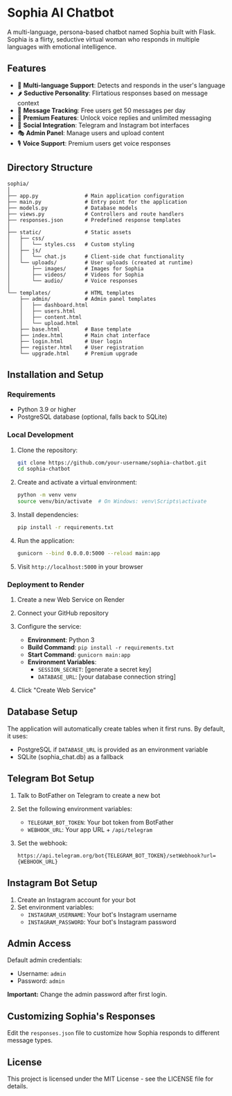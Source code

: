 # Sophia AI Chatbot

A multi-language, persona-based chatbot named Sophia built with Flask. Sophia is a flirty, seductive virtual woman who responds in multiple languages with emotional intelligence.

## Features

- 💬 **Multi-language Support**: Detects and responds in the user's language
- 🌶️ **Seductive Personality**: Flirtatious responses based on message context
- 💯 **Message Tracking**: Free users get 50 messages per day
- 👑 **Premium Features**: Unlock voice replies and unlimited messaging
- 🔄 **Social Integration**: Telegram and Instagram bot interfaces
- 🎭 **Admin Panel**: Manage users and upload content
- 🎙️ **Voice Support**: Premium users get voice responses

## Directory Structure

```
sophia/
│
├── app.py               # Main application configuration
├── main.py              # Entry point for the application
├── models.py            # Database models
├── views.py             # Controllers and route handlers
├── responses.json       # Predefined response templates
│
├── static/              # Static assets
│   ├── css/
│   │   └── styles.css   # Custom styling
│   ├── js/
│   │   └── chat.js      # Client-side chat functionality
│   └── uploads/         # User uploads (created at runtime)
│       ├── images/      # Images for Sophia
│       ├── videos/      # Videos for Sophia
│       └── audio/       # Voice responses
│
└── templates/           # HTML templates
    ├── admin/           # Admin panel templates
    │   ├── dashboard.html
    │   ├── users.html
    │   ├── content.html
    │   └── upload.html
    ├── base.html        # Base template
    ├── index.html       # Main chat interface
    ├── login.html       # User login
    ├── register.html    # User registration
    └── upgrade.html     # Premium upgrade
```

## Installation and Setup

### Requirements

- Python 3.9 or higher
- PostgreSQL database (optional, falls back to SQLite)

### Local Development

1. Clone the repository:
   ```bash
   git clone https://github.com/your-username/sophia-chatbot.git
   cd sophia-chatbot
   ```

2. Create and activate a virtual environment:
   ```bash
   python -m venv venv
   source venv/bin/activate  # On Windows: venv\Scripts\activate
   ```

3. Install dependencies:
   ```bash
   pip install -r requirements.txt
   ```

4. Run the application:
   ```bash
   gunicorn --bind 0.0.0.0:5000 --reload main:app
   ```

5. Visit `http://localhost:5000` in your browser

### Deployment to Render

1. Create a new Web Service on Render
2. Connect your GitHub repository
3. Configure the service:
   - **Environment**: Python 3
   - **Build Command**: `pip install -r requirements.txt`
   - **Start Command**: `gunicorn main:app`
   - **Environment Variables**:
     - `SESSION_SECRET`: [generate a secret key]
     - `DATABASE_URL`: [your database connection string]

4. Click "Create Web Service"

## Database Setup

The application will automatically create tables when it first runs. By default, it uses:

- PostgreSQL if `DATABASE_URL` is provided as an environment variable
- SQLite (sophia_chat.db) as a fallback

## Telegram Bot Setup

1. Talk to BotFather on Telegram to create a new bot
2. Set the following environment variables:
   - `TELEGRAM_BOT_TOKEN`: Your bot token from BotFather
   - `WEBHOOK_URL`: Your app URL + `/api/telegram`

3. Set the webhook:
   ```
   https://api.telegram.org/bot{TELEGRAM_BOT_TOKEN}/setWebhook?url={WEBHOOK_URL}
   ```

## Instagram Bot Setup

1. Create an Instagram account for your bot
2. Set environment variables:
   - `INSTAGRAM_USERNAME`: Your bot's Instagram username
   - `INSTAGRAM_PASSWORD`: Your bot's Instagram password

## Admin Access

Default admin credentials:
- Username: `admin`
- Password: `admin`

**Important:** Change the admin password after first login.

## Customizing Sophia's Responses

Edit the `responses.json` file to customize how Sophia responds to different message types.

## License

This project is licensed under the MIT License - see the LICENSE file for details.